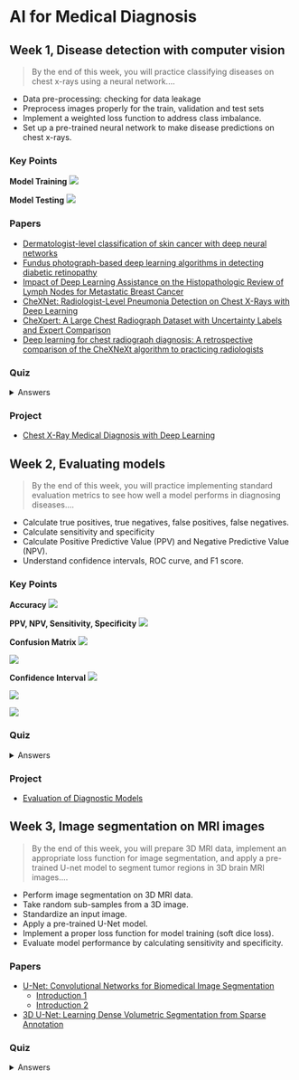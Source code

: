 # AI for Medical Diagnosis

## Week 1, Disease detection with computer vision

> By the end of this week, you will practice classifying diseases on chest x-rays using a neural network....

- Data pre-processing: checking for data leakage
- Preprocess images properly for the train, validation and test sets
- Implement a weighted loss function to address class imbalance.
- Set up a pre-trained neural network to make disease predictions on chest x-rays.

### Key Points

**Model Training**
![](https://i.imgur.com/CN0OQsu.png)

**Model Testing**
![](https://i.imgur.com/Bn9IPXW.png)

### Papers

- [Dermatologist-level classification of skin cancer with deep neural networks](https://www.nature.com/articles/nature21056)
- [Fundus photograph-based deep learning algorithms in detecting diabetic retinopathy](https://www.nature.com/articles/s41433-018-0269-y)
- [Impact of Deep Learning Assistance on the Histopathologic Review of Lymph Nodes for Metastatic Breast Cancer](https://pubmed.ncbi.nlm.nih.gov/30312179/)
- [CheXNet: Radiologist-Level Pneumonia Detection on Chest X-Rays with Deep Learning](https://arxiv.org/pdf/1711.05225.pdf)
- [CheXpert: A Large Chest Radiograph Dataset
with Uncertainty Labels and Expert Comparison](https://arxiv.org/pdf/1901.07031.pdf)
- [Deep learning for chest radiograph diagnosis: A retrospective comparison of the CheXNeXt algorithm to practicing radiologists](https://journals.plos.org/plosmedicine/article?id=10.1371/journal.pmed.1002686)

### Quiz

<details>
  <summary>Answers</summary>
  
  ![](https://i.imgur.com/m6lKM3P.png)
  ![](https://i.imgur.com/01Tlpi9.png)
  ![](https://i.imgur.com/7no4M1K.png)
  ![](https://i.imgur.com/iNN3S3t.png)
  ![](https://i.imgur.com/PZuvOI0.png)
  ![](https://i.imgur.com/08wdHXJ.png)
  ![](https://i.imgur.com/cjzIxww.png)
  ![](https://i.imgur.com/AC7XYPt.png)
  ![](https://i.imgur.com/4qRFCRS.png)
  ![](https://i.imgur.com/XCB7rEK.png)
  ![](https://i.imgur.com/XCAQFXB.png)
</details>


### Project

- [Chest X-Ray Medical Diagnosis with Deep Learning](https://github.com/cyyeh/ai-medicine-specialization/blob/master/diagnosis/projects/project1/Chest%20X-Ray%20Medical%20Diagnosis.ipynb)

## Week 2, Evaluating models

> By the end of this week, you will practice implementing standard evaluation metrics to see how well a model performs in diagnosing diseases....

- Calculate true positives, true negatives, false positives, false negatives.
- Calculate sensitivity and specificity
- Calculate Positive Predictive Value (PPV) and Negative Predictive Value (NPV).
- Understand confidence intervals, ROC curve, and F1 score.

### Key Points

**Accuracy**
![](https://i.imgur.com/O6pndP6.png)

**PPV, NPV, Sensitivity, Specificity**
![](https://i.imgur.com/kRUqrHI.png)

**Confusion Matrix**
![](https://i.imgur.com/Y3nDb1A.png)

![](https://i.imgur.com/vptQoue.png)

**Confidence Interval**
![](https://i.imgur.com/jBjcKPu.png)

![](https://i.imgur.com/pE54OKq.png)

![](https://i.imgur.com/3uQZipw.png)

### Quiz

<details>
  <summary>Answers</summary>
  
  ![](https://i.imgur.com/kyFiK9L.png)
  ![](https://i.imgur.com/BkbIiHm.png)
  ![](https://i.imgur.com/nK0gRcN.png)
  ![](https://i.imgur.com/bf54OB2.png)
  ![](https://i.imgur.com/VUASkJc.png)
  ![](https://i.imgur.com/NjhIKvB.png)
  ![](https://i.imgur.com/u6KPumg.png)
  ![](https://i.imgur.com/VS7mVNN.png)
  ![](https://i.imgur.com/Nvm0z77.png)
  ![](https://i.imgur.com/9iTpKac.png)
  ![](https://i.imgur.com/qZ1HOIb.png)
</details>

### Project

- [Evaluation of Diagnostic Models](https://github.com/cyyeh/ai-medicine-specialization/blob/master/diagnosis/projects/project2/Diagnostic-Model-Evaluation.ipynb)

## Week 3, Image segmentation on MRI images

> By the end of this week, you will prepare 3D MRI data, implement an appropriate loss function for image segmentation, and apply a pre-trained U-net model to segment tumor regions in 3D brain MRI images....

- Perform image segmentation on 3D MRI data.
- Take random sub-samples from a 3D image.
- Standardize an input image.
- Apply a pre-trained U-Net model.
- Implement a proper loss function for model training (soft dice loss).
- Evaluate model performance by calculating sensitivity and specificity.


### Papers

- [U-Net: Convolutional Networks for Biomedical Image Segmentation](https://arxiv.org/pdf/1505.04597.pdf)
    - [Introduction 1](https://lmb.informatik.uni-freiburg.de/people/ronneber/u-net/)
    - [Introduction 2](https://towardsdatascience.com/u-net-b229b32b4a71)
- [3D U-Net: Learning Dense Volumetric Segmentation from Sparse Annotation](https://arxiv.org/pdf/1606.06650.pdf)

### Quiz

<details>
  <summary>Answers</summary>
  
  ![](https://i.imgur.com/w825ui5.png)
  ![](https://i.imgur.com/DDCIq2K.png)
  ![](https://i.imgur.com/O8kKk2I.png)
  ![](https://i.imgur.com/k2WBMUh.png)
  ![](https://i.imgur.com/FGiozV6.png)
  ![](https://i.imgur.com/Pr02Ojl.png)
  ![](https://i.imgur.com/lmHB2H1.png)
  ![](https://i.imgur.com/LJDvGnM.png)
  ![](https://i.imgur.com/f5jRnGt.png)
  ![](https://i.imgur.com/V3U8Yth.png)
  ![](https://i.imgur.com/TB60FH1.png)
</details>